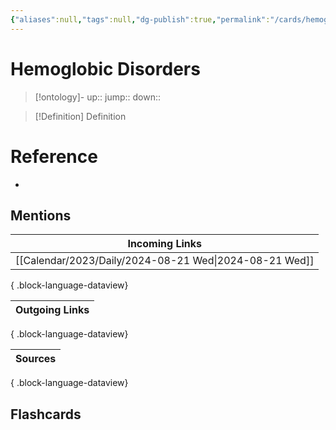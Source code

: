 ```yaml
---
{"aliases":null,"tags":null,"dg-publish":true,"permalink":"/cards/hemoglobic-disorders/","dgPassFrontmatter":true}
---
```


# Hemoglobic Disorders

> [!ontology]-
> up:: 
> jump:: 
> down:: 

> [!Definition] Definition

# Reference

- 

## Mentions

| Incoming Links                                            |
| --------------------------------------------------------- |
| [[Calendar/2023/Daily/2024-08-21 Wed\|2024-08-21 Wed]] |

{ .block-language-dataview}

| Outgoing Links |
| -------------- |

{ .block-language-dataview}

| Sources |
| ------- |

{ .block-language-dataview}

## Flashcards
